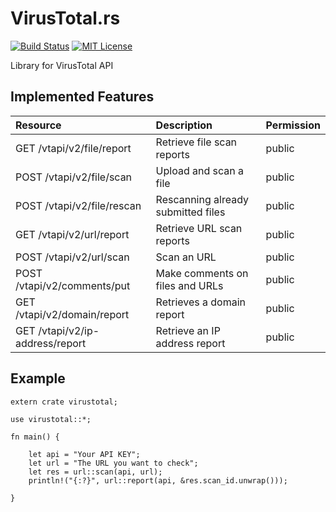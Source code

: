 # VirusTotal.rs

[![Build Status](https://travis-ci.org/owlinux1000/virustotal.rs.svg?branch=master)](https://travis-ci.org/owlinux1000/virustotal.rs)
[![MIT License](http://img.shields.io/badge/license-MIT-blue.svg?style=flat)](LICENSE.txt)

Library for VirusTotal API

## Implemented Features

| Resource                        | Description                        | Permission |
|:--------------------------------|:-----------------------------------|:-----------|
| GET /vtapi/v2/file/report       | Retrieve file scan reports         | public     |
| POST /vtapi/v2/file/scan        | Upload and scan a file             | public     |
| POST /vtapi/v2/file/rescan      | Rescanning already submitted files | public     |
| GET /vtapi/v2/url/report        | Retrieve URL scan reports          | public     |
| POST /vtapi/v2/url/scan         | Scan an URL                        | public     |
| POST /vtapi/v2/comments/put     | Make comments on files and URLs    | public     |
| GET /vtapi/v2/domain/report     | Retrieves a domain report          | public     |
| GET /vtapi/v2/ip-address/report | Retrieve an IP address report      | public     |

## Example

```
extern crate virustotal;

use virustotal::*;

fn main() {

    let api = "Your API KEY";
    let url = "The URL you want to check";
    let res = url::scan(api, url);
    println!("{:?}", url::report(api, &res.scan_id.unwrap()));
    
}
```

